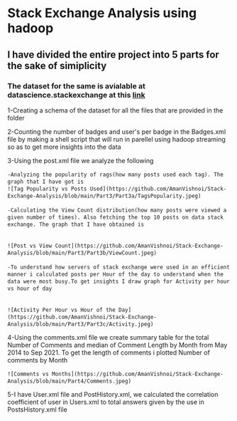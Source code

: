 # Stack Exchange Analysis using hadoop
## I have divided the entire project into 5 parts for the sake of simiplicity
### The dataset for the same is avialable at datascience.stackexchange at this [link](https://archive.org/download/stackexchange/datascience.stackexchange.com.7z)
1-Creating a schema of the dataset for all the files that are provided in the folder

2-Counting the number of badges and user's per badge in the Badges.xml file by making a shell script that will run in parellel using hadoop streaming so as to get more insights into the data

3-Using the post.xml file we analyze the following
    
	-Analyzing the popularity of rags(how many posts used each tag). The graph that I have got is
	![Tag Popularity vs Posts Used](https://github.com/AmanVishnoi/Stack-Exchange-Analysis/blob/main/Part3/Part3a/TagsPopularity.jpeg)
    
	-Calculating the View Count distribution(how many posts were viewed a given number of times). Also fetching the top 10 posts on data stack exchange. The graph that I have obtained is 
	

	![Post vs View Count](https://github.com/AmanVishnoi/Stack-Exchange-Analysis/blob/main/Part3/Part3b/ViewCount.jpeg)
    
	-To understand how servers of stack exchange were used in an efficient manner i calculated posts per Hour of the day to understand when the data were most busy.To get insights I draw graph for Activity per hour vs hour of day	
	
	
	![Activity Per Hour vs Hour of the Day](https://github.com/AmanVishnoi/Stack-Exchange-Analysis/blob/main/Part3/Part3c/Activity.jpeg)

4-Using the comments.xml file we create summary table for the total Number of Comments and median of Comment Length by Month from May 2014 to Sep 2021. To get the length of comments i plotted Number of comments by Month
	
	
	![Comments vs Months](https://github.com/AmanVishnoi/Stack-Exchange-Analysis/blob/main/Part4/Comments.jpeg)

5-I have User.xml file and PostHistory.xml, we calculated the correlation coefficient of user in Users.xml to total answers given by the use in PostsHistory.xml file
